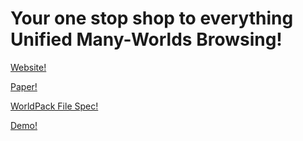 # Your one stop shop to everything Unified Many-Worlds Browsing!

<a href="https://graphics.stanford.edu/papers/umwb/">Website!</a>

<a href="https://graphics.stanford.edu/papers/umwb/](https://graphics.stanford.edu/papers/umwb/assets/2021UnifiedMWB_CameraReady.pdf">Paper!</a>

<a href="https://graphics.stanford.edu/papers/umwb/data_readme.html">WorldPack File Spec!</a>

<a href="https://graphics.stanford.edu/papers/umwb/webgl3d/">Demo!</a>
